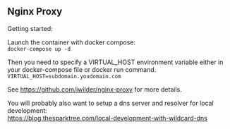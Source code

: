 ## Nginx Proxy

Getting started:

Launch the container with docker compose:    
`docker-compose up -d`

Then you need to specify a VIRTUAL_HOST environment variable either in your docker-compose file or docker run command.    
`VIRTUAL_HOST=subdomain.youdomain.com`

See https://github.com/jwilder/nginx-proxy for more details.

You will probably also want to setup a dns server and resolver for local development:    
https://blog.thesparktree.com/local-development-with-wildcard-dns
